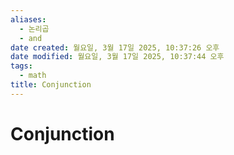 ```yaml
---
aliases:
  - 논리곱
  - and
date created: 월요일, 3월 17일 2025, 10:37:26 오후
date modified: 월요일, 3월 17일 2025, 10:37:44 오후
tags:
  - math
title: Conjunction
---
```


# Conjunction
